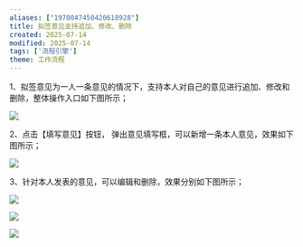```yaml
---
aliases: ["1970047450420618928"]
title: 拟签意见支持追加、修改、删除
created: 2025-07-14
modified: 2025-07-14
tags: ['流程引擎']
theme: 工作流程
---
```


1、拟签意见为一人一条意见的情况下，支持本人对自己的意见进行追加、修改和删除，整体操作入口如下图所示；

![](518321bdddc3474b9c08751778690d63.jpg)

2、点击【填写意见】按钮， 弹出意见填写框，可以新增一条本人意见，效果如下图所示；

![](df28b7985b2695f86b0f3a0f3ae71b98.jpg)

3、针对本人发表的意见，可以编辑和删除，效果分别如下图所示；

![](05cd4cd4c117c944b231680d7ca70117.jpg)

![](60024d6e63f7a162ac557452a4a6a554.jpg)

![](f1497f3d7b47785619f7fcf7fc502730.jpg)